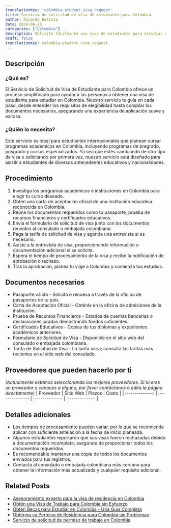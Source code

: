 ```yaml
---
translationKey: 'colombia-student_visa_request'
title: Servicio de solicitud de visa de estudiante para Colombia
author: Ricardo Batista
date: 2024-06-25
categories: ["Colombia"]
description: Solicite fácilmente una visa de estudiante para estudiar en Colombia. Siga nuestra guía paso a paso y comience su viaje educativo hoy.
draft: false
translationKey: colombia-student_visa_request
---
```


## Descripción
### ¿Qué es?
El Servicio de Solicitud de Visa de Estudiante para Colombia ofrece un proceso simplificado para ayudar a las personas a obtener una visa de estudiante para estudiar en Colombia. Nuestro servicio te guía en cada paso, desde entender los requisitos de elegibilidad hasta compilar los documentos necesarios, asegurando una experiencia de aplicación suave y exitosa.

### ¿Quién lo necesita?
Este servicio es ideal para estudiantes internacionales que planean cursar programas académicos en Colombia, incluyendo programas de pregrado, posgrado y cursos especializados. Ya sea que estés cambiando de otro tipo de visa o solicitando por primera vez, nuestro servicio está diseñado para asistir a estudiantes de diversos antecedentes educativos y nacionalidades.

## Procedimiento

1. Investiga los programas académicos e instituciones en Colombia para elegir tu curso deseado.
2. Obtén una carta de aceptación oficial de una institución educativa reconocida en Colombia.
3. Reúne los documentos requeridos como tu pasaporte, prueba de recursos financieros y certificados educativos.
4. Envía el formulario de solicitud de visa junto con los documentos reunidos al consulado o embajada colombiana.
5. Paga la tarifa de solicitud de visa y agenda una entrevista si es necesario.
6. Asiste a la entrevista de visa, proporcionando información o documentación adicional si se solicita.
7. Espera el tiempo de procesamiento de la visa y recibe la notificación de aprobación o rechazo.
8. Tras la aprobación, planea tu viaje a Colombia y comienza tus estudios.

## Documentos necesarios

- Pasaporte válido - Solicita o renueva a través de la oficina de pasaportes de tu país.
- Carta de Aceptación Oficial - Obténla en la oficina de admisiones de la institución.
- Prueba de Recursos Financieros - Estados de cuentas bancarias o declaracones juradas demostrando fondos suficientes.
- Certificados Educativos - Copias de tus diplomas y expedientes académicos anteriores.
- Formulario de Solicitud de Visa - Disponible en el sitio web del consulado o embajada colombiana.
- Tarifa de Solicitud de Visa - La tarifa varía; consulta las tarifas más recientes en el sitio web del consulado.

## Proveedores que pueden hacerlo por ti
_(Actualmente estamos seleccionando los mejores proveedores. Si tú eres un proveedor o conoces a alguno, por favor contáctanos o edita la página directamente)_
| Proveedor       |     Sitio Web    |     Plazos       |       Costo     |
| :-------------: | :-------------: |  :-------------: | :-------------: |

## Detalles adicionales

- Los tiempos de procesamiento pueden variar, por lo que se recomienda aplicar con suficiente antelación a la fecha de inicio planeada.
- Algunos estudiantes reportaron que sus visas fueron rechazadas debido a documentación incompleta; asegúrate de proporcionar todos los documentos requeridos.
- Es recomendable mantener una copia de todos los documentos enviados para tus registros.
- Contacta al consulado o embajada colombiana más cercana para obtener la información más actualizada y cualquier requisito adicional.


## Related Posts

- [Asesoramiento experto para la visa de residencia en Colombia](https://tramitit.com/es/guides/colombia/solicitud_de_visa_de_residencia/)
- [Obtén una Visa de Trabajo para Colombia sin Esfuerzo](https://tramitit.com/es/guides/colombia/solicitud_de_visa_de_trabajo/)
- [Obtén Becas para Estudiar en Colombia - Una Guía Completa](https://tramitit.com/es/guides/colombia/solicitud_de_beca/)
- [Obtenga su Permiso de Residencia para Colombia sin Problemas](https://tramitit.com/es/guides/colombia/permiso_de_residencia/)
- [Servicio de solicitud de permiso de trabajo en Colombia](https://tramitit.com/es/guides/colombia/solicitud_de_permiso_de_trabajo/)